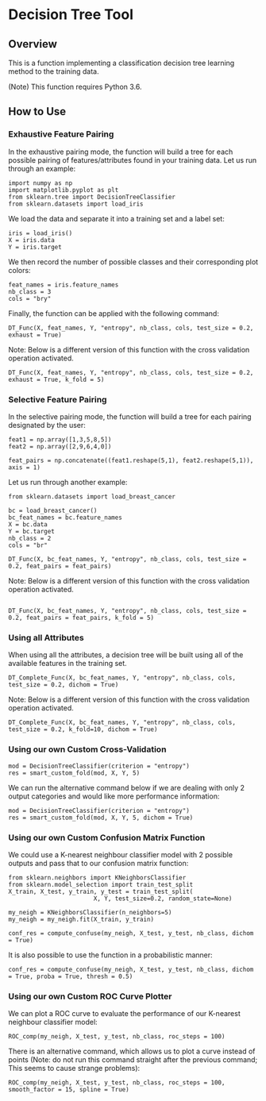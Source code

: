 # Decision Tree Tool

## Overview

This is a function implementing a classification decision tree learning method to the training data.

(Note) This function requires Python 3.6.

## How to Use
### Exhaustive Feature Pairing

In the exhaustive pairing mode, the function will build a tree for each possible pairing of features/attributes found in your training data. Let us run through an example:

```
import numpy as np
import matplotlib.pyplot as plt
from sklearn.tree import DecisionTreeClassifier
from sklearn.datasets import load_iris
```

We load the data and separate it into a training set and a label set:

```
iris = load_iris()
X = iris.data
Y = iris.target
```

We then record the number of possible classes and their corresponding plot colors:

```
feat_names = iris.feature_names
nb_class = 3
cols = "bry"
```

Finally, the function can be applied with the following command:

```
DT_Func(X, feat_names, Y, "entropy", nb_class, cols, test_size = 0.2, exhaust = True)
```

Note: Below is a different version of this function with the cross validation operation activated.

```
DT_Func(X, feat_names, Y, "entropy", nb_class, cols, test_size = 0.2, exhaust = True, k_fold = 5)
```

### Selective Feature Pairing

In the selective pairing mode, the function will build a tree for each pairing designated by the user:

```
feat1 = np.array([1,3,5,8,5])
feat2 = np.array([2,9,6,4,0])

feat_pairs = np.concatenate((feat1.reshape(5,1), feat2.reshape(5,1)), axis = 1)
```

Let us run through another example:

```
from sklearn.datasets import load_breast_cancer

bc = load_breast_cancer()
bc_feat_names = bc.feature_names
X = bc.data
Y = bc.target
nb_class = 2
cols = "br"

DT_Func(X, bc_feat_names, Y, "entropy", nb_class, cols, test_size = 0.2, feat_pairs = feat_pairs)
```

Note: Below is a different version of this function with the cross validation operation activated.

```

DT_Func(X, bc_feat_names, Y, "entropy", nb_class, cols, test_size = 0.2, feat_pairs = feat_pairs, k_fold = 5)
```

### Using all Attributes

When using all the attributes, a decision tree will be built using all of the available features in the training set.

```
DT_Complete_Func(X, bc_feat_names, Y, "entropy", nb_class, cols, test_size = 0.2, dichom = True)
```

Note: Below is a different version of this function with the cross validation operation activated.

```
DT_Complete_Func(X, bc_feat_names, Y, "entropy", nb_class, cols, test_size = 0.2, k_fold=10, dichom = True)
```

### Using our own Custom Cross-Validation

```
mod = DecisionTreeClassifier(criterion = "entropy")
res = smart_custom_fold(mod, X, Y, 5)
```

We can run the alternative command below if we are dealing with only 2 output categories and would like more performance information:

```
mod = DecisionTreeClassifier(criterion = "entropy")
res = smart_custom_fold(mod, X, Y, 5, dichom = True)
```

### Using our own Custom Confusion Matrix Function

We could use a K-nearest neighbour classifier model with 2 possible outputs and pass that to our confusion matrix function:

```
from sklearn.neighbors import KNeighborsClassifier
from sklearn.model_selection import train_test_split
X_train, X_test, y_train, y_test = train_test_split(
                        X, Y, test_size=0.2, random_state=None)

my_neigh = KNeighborsClassifier(n_neighbors=5)
my_neigh = my_neigh.fit(X_train, y_train)

conf_res = compute_confuse(my_neigh, X_test, y_test, nb_class, dichom = True)
```

It is also possible to use the function in a probabilistic manner:

```
conf_res = compute_confuse(my_neigh, X_test, y_test, nb_class, dichom = True, proba = True, thresh = 0.5)
```

### Using our own Custom ROC Curve Plotter

We can plot a ROC curve to evaluate the performance of our K-nearest neighbour classifier model:

```
ROC_comp(my_neigh, X_test, y_test, nb_class, roc_steps = 100)
```

There is an alternative command, which allows us to plot a curve instead of points (Note: do not run this command straight after the previous command; This seems to cause strange problems):

```
ROC_comp(my_neigh, X_test, y_test, nb_class, roc_steps = 100, smooth_factor = 15, spline = True)
```






